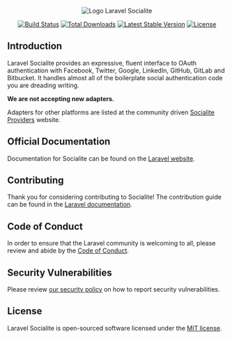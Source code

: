 <p align="center"><img src="/art/logo.svg" alt="Logo Laravel Socialite"></p>

<p align="center">
<a href="https://github.com/laravel/socialite/actions"><img src="https://github.com/laravel/socialite/workflows/tests/badge.svg" alt="Build Status"></a>
<a href="https://packagist.org/packages/laravel/socialite"><img src="https://img.shields.io/packagist/dt/laravel/socialite" alt="Total Downloads"></a>
<a href="https://packagist.org/packages/laravel/socialite"><img src="https://img.shields.io/packagist/v/laravel/socialite" alt="Latest Stable Version"></a>
<a href="https://packagist.org/packages/laravel/socialite"><img src="https://img.shields.io/packagist/l/laravel/socialite" alt="License"></a>
</p>

## Introduction

Laravel Socialite provides an expressive, fluent interface to OAuth authentication with Facebook, Twitter, Google, LinkedIn, GitHub, GitLab and Bitbucket. It handles almost all of the boilerplate social authentication code you are dreading writing.

**We are not accepting new adapters.**

Adapters for other platforms are listed at the community driven [Socialite Providers](https://socialiteproviders.netlify.com/) website.

## Official Documentation

Documentation for Socialite can be found on the [Laravel website](https://laravel.com/docs/socialite).

## Contributing

Thank you for considering contributing to Socialite! The contribution guide can be found in the [Laravel documentation](https://laravel.com/docs/contributions).

## Code of Conduct

In order to ensure that the Laravel community is welcoming to all, please review and abide by the [Code of Conduct](https://laravel.com/docs/contributions#code-of-conduct).

## Security Vulnerabilities

Please review [our security policy](https://github.com/laravel/socialite/security/policy) on how to report security vulnerabilities.

## License

Laravel Socialite is open-sourced software licensed under the [MIT license](LICENSE.md).
